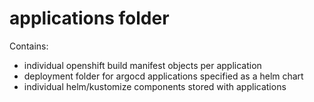 # applications folder

Contains:

- individual openshift build manifest objects per application
- deployment folder for argocd applications specified as a helm chart
- individual helm/kustomize components stored with applications
